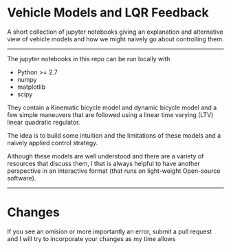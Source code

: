 # Vehicle Models and LQR Feedback

A short collection of jupyter notebooks giving an explanation and alternative view of vehicle models and how we might naively go about controlling them. 

---

The jupyter notebooks in this repo can be run locally with 

* Python >= 2.7
* numpy
* matplotlib
* scipy

They contain a Kinematic bicycle model and dynamic bicycle model and a few simple maneuvers that
are followed using a linear time varying (LTV) linear quadratic regulator. 

The idea is to build some intuition and the limitations of these models and a naively applied control strategy. 

Although these models are well understood and there are a variety of resources that discuss them, I that is always helpful to have another perspective in an interactive format (that runs on light-weight Open-source software).

---

# Changes

If you see an omision or more importantly an error, submit a pull request and I will try to incorporate your changes as my time allows
